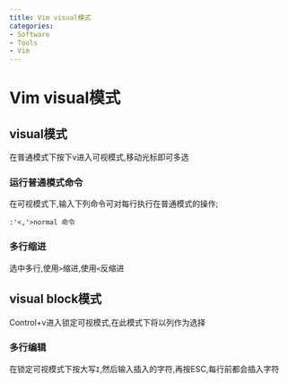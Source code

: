 ```yaml
---
title: Vim visual模式
categories:
- Software
- Tools
- Vim
---
```

# Vim visual模式

## visual模式

在普通模式下按下v进入可视模式,移动光标即可多选

### 运行普通模式命令

在可视模式下,输入下列命令可对每行执行在普通模式的操作;

```
:'<,'>normal 命令
```

### 多行缩进

选中多行,使用`>`缩进,使用`<`反缩进

## visual block模式

Control+v进入锁定可视模式,在此模式下将以列作为选择

### 多行编辑

在锁定可视模式下按大写`I`,然后输入插入的字符,再按ESC,每行前都会插入字符

